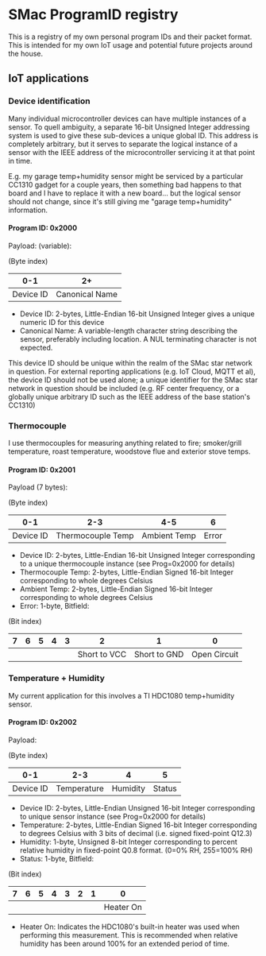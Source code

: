 # SMac ProgramID registry
This is a registry of my own personal program IDs and their packet format.  This is intended for my own IoT usage and potential future projects around the house.

## IoT applications

### Device identification
Many individual microcontroller devices can have multiple instances of a sensor.  To quell ambiguity, a separate 16-bit Unsigned Integer addressing system
is used to give these sub-devices a unique global ID.  This address is completely arbitrary, but it serves to separate the logical instance of a sensor
with the IEEE address of the microcontroller servicing it at that point in time.

E.g. my garage temp+humidity sensor might be serviced by a particular CC1310 gadget for a couple years, then something bad happens to that board and
I have to replace it with a new board... but the logical sensor should not change, since it's still giving me "garage temp+humidity" information.

#### Program ID: 0x2000
Payload: (variable):

(Byte index)

| 0-1 | 2+ |
|-----|----|
| Device ID | Canonical Name |

* Device ID: 2-bytes, Little-Endian 16-bit Unsigned Integer gives a unique numeric ID for this device
* Canonical Name: A variable-length character string describing the sensor, preferably including location.  A NUL terminating character is not expected.

This device ID should be unique within the realm of the SMac star network in question.  For external reporting applications (e.g. IoT Cloud, MQTT et al), the
device ID should not be used alone; a unique identifier for the SMac star network in question should be included (e.g. RF center frequency, or a globally
unique arbitrary ID such as the IEEE address of the base station's CC1310)

### Thermocouple
I use thermocouples for measuring anything related to fire; smoker/grill temperature, roast temperature, woodstove flue and exterior stove temps.
#### Program ID: 0x2001
Payload (7 bytes):

(Byte index)

| 0-1 | 2-3 | 4-5 | 6 |
|-----|-----|-----|---|
| Device ID | Thermocouple Temp | Ambient Temp | Error |

* Device ID: 2-bytes, Little-Endian 16-bit Unsigned Integer corresponding to a unique thermocouple instance (see Prog=0x2000 for details)
* Thermocouple Temp: 2-bytes, Little-Endian Signed 16-bit Integer corresponding to whole degrees Celsius
* Ambient Temp: 2-bytes, Little-Endian Signed 16-bit Integer corresponding to whole degrees Celsius
* Error: 1-byte, Bitfield:

(Bit index)

| 7 | 6 | 5 | 4 | 3 | 2 | 1 | 0 |
|---|---|---|---|---|---|---|---|
|   |   |   |   |   |Short to VCC|Short to GND|Open Circuit|

### Temperature + Humidity
My current application for this involves a TI HDC1080 temp+humidity sensor.
#### Program ID: 0x2002
Payload:

(Byte index)

| 0-1 | 2-3 | 4 | 5 |
|-----|-----|---|---|
| Device ID | Temperature | Humidity | Status |

* Device ID: 2-bytes, Little-Endian Unsigned 16-bit Integer corresponding to unique sensor instance (see Prog=0x2000 for details)
* Temperature: 2-bytes, Little-Endian Signed 16-bit Integer corresponding to degrees Celsius with 3 bits of decimal (i.e. signed fixed-point Q12.3)
* Humidity: 1-byte, Unsigned 8-bit Integer corresponding to percent relative humidity in fixed-point Q0.8 format.  (0=0% RH, 255=100% RH)
* Status: 1-byte, Bitfield:

(Bit index)

| 7 | 6 | 5 | 4 | 3 | 2 | 1 | 0 |
|---|---|---|---|---|---|---|---|
|   |   |   |   |   |   |   |Heater On|

 * Heater On: Indicates the HDC1080's built-in heater was used when performing this measurement.
   This is recommended when relative humidity has been around 100% for an extended period of time.